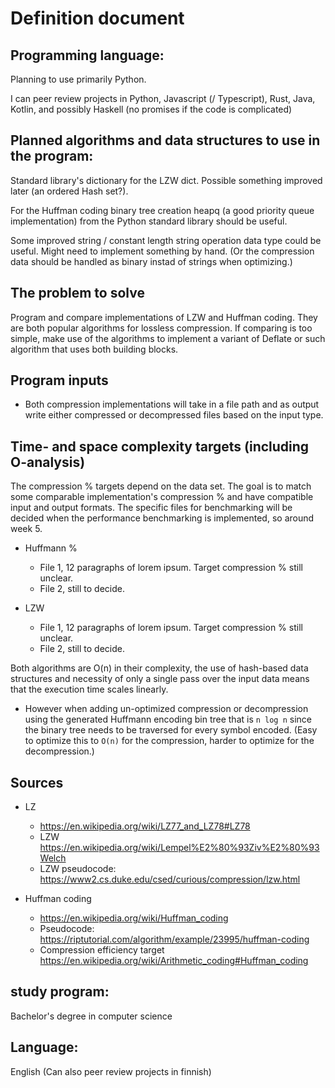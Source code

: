 # Definition document

## Programming language:

Planning to use primarily Python.

I can peer review projects in Python, Javascript (/ Typescript), Rust, Java, Kotlin, and possibly Haskell (no promises if the code is complicated)


## Planned algorithms and data structures to use in the program:

Standard library's dictionary for the LZW dict. Possible something improved later (an ordered Hash set?).

For the Huffman coding binary tree creation heapq (a good priority queue implementation) from the Python standard library should be useful.

Some improved string / constant length string operation data type could be useful. Might need to implement something by hand. (Or the compression data should be handled as binary instad of strings when optimizing.)

## The problem to solve

Program and compare implementations of LZW and Huffman coding. They are both popular algorithms for lossless compression. If comparing is too simple, make use of the algorithms to implement a variant of Deflate or such algorithm that uses both building blocks.


##  Program inputs

* Both compression implementations will take in a file path and as output write either compressed or decompressed files based on the input type.


## Time- and space complexity targets (including O-analysis)

The compression % targets depend on the data set. The goal is to match some comparable implementation's compression % and have compatible input and output formats. The specific files for benchmarking will be decided when the performance benchmarking is implemented, so around week 5.

* Huffmann %
  * File 1, 12 paragraphs of lorem ipsum. Target compression % still unclear.
  * File 2, still to decide.

* LZW
  * File 1, 12 paragraphs of lorem ipsum. Target compression % still unclear.
  * File 2, still to decide.

Both algorithms are O(n) in their complexity, the use of hash-based data structures and necessity of only a single pass over the input data means that the execution time scales linearly.
  * However when adding un-optimized compression or decompression using the generated Huffmann encoding bin tree that is `n log n` since the binary tree needs to be traversed for every symbol encoded. (Easy to optimize this to `O(n)` for the compression, harder to optimize for the decompression.)


## Sources
* LZ
  * https://en.wikipedia.org/wiki/LZ77_and_LZ78#LZ78
  * LZW https://en.wikipedia.org/wiki/Lempel%E2%80%93Ziv%E2%80%93Welch
  * LZW pseudocode: https://www2.cs.duke.edu/csed/curious/compression/lzw.html

* Huffman coding
  * https://en.wikipedia.org/wiki/Huffman_coding
  * Pseudocode: https://riptutorial.com/algorithm/example/23995/huffman-coding
  * Compression efficiency target https://en.wikipedia.org/wiki/Arithmetic_coding#Huffman_coding

## study program:
Bachelor's degree in computer science

## Language:
English (Can also peer review projects in finnish)


